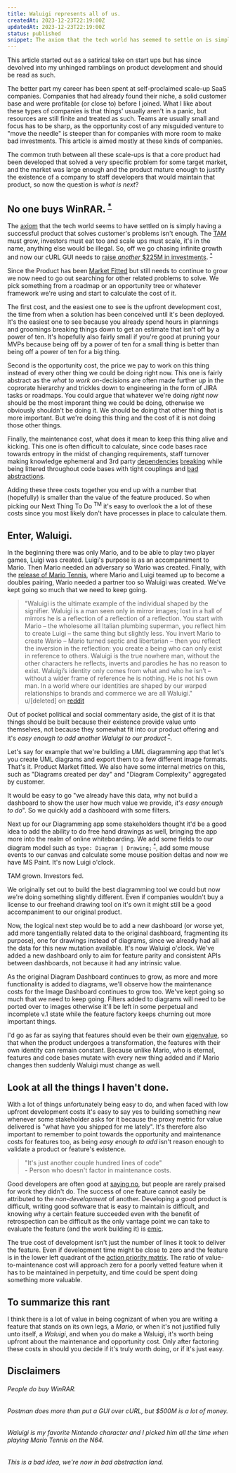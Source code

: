 ```yaml
---
title: Waluigi represents all of us.
createdAt: 2023-12-23T22:19:00Z
updatedAt: 2023-12-23T22:19:00Z
status: published
snippet: The axiom that the tech world has seemed to settle on is simply having a successful product that solves customer's problems isn't enough. The TAM must grow and investors must eat too.
---
```


This article started out as a satirical take on start ups but has since devolved
into my unhinged ramblings on product development and should be read as such.

The better part my career has been spent at self-proclaimed scale-up SaaS
companies. Companies that had already found their niche, a solid customer base
and were profitable (or close to) before I joined. What I like about these types
of companies is that things' usually aren't in a panic, but resources are still
finite and treated as such. Teams are usually small and focus has to be sharp,
as the opportunity cost of any misguided venture to "move the needle" is steeper
than for companies with more room to make bad investments. This article is aimed
mostly at these kinds of companies.

The common truth between all these scale-ups is that a core product had been
developed that solved a very specific problem for some target market, and the
market was large enough and the product mature enough to justify the existence
of a company to staff developers that would maintain that product, so now the
question is _what is next_?

## No one buys WinRAR.<sup> [*](#people-do-buy-winrar)</sup>

The [axiom](https://en.wikipedia.org/wiki/Axiom) that the tech world seems to
have settled on is simply having a successful product that solves customer's
problems isn't enough. The
[TAM](https://en.wikipedia.org/wiki/Total_addressable_market) must grow,
investors must eat too and scale ups must scale, it's in the name, anything else
would be illegal. So, off we go chasing infinite growth and now our cURL GUI
needs to
[raise _another_ $225M in investments](https://www.postman.com/company/about-postman/#the-investors).
<sup>
[*](#postman-does-more-than-put-a-gui-over-curl-but-500m-is-a-lot-of-money)</sup>

Since the Product has been
[Market Fitted](https://mailchimp.com/resources/product-market-fit/#heading+defining+product-market+fit)
but still needs to continue to grow we now need to go out searching for other
related problems to solve. We pick something from a roadmap or an opportunity
tree or whatever framework we're using and start to calculate the cost of it.

The first cost, and the easiest one to see is the upfront development cost, the
time from when a solution has been conceived until it's been deployed. It's the
easiest one to see because you already spend hours in plannings and groomings
breaking things down to get an estimate that isn't off by a power of ten. It's
hopefully also fairly small if you're good at pruning your MVPs because being
off by a power of ten for a small thing is better than being off a power of ten
for a big thing.

Second is the opportunity cost, the price we pay to work on this thing instead
of every other thing we could be doing right now. This one is fairly abstract as
the _what to work on_-decisions are often made further up in the coprorate
hierarchy and trickles down to engineering in the form of JIRA tasks or
roadmaps. You could argue that whatever we're doing _right now_ should be the
most imporant thing we could be doing, otherwise we obviously shouldn't be doing
it. We should be doing that other thing that is more important. But we're doing
this thing and the cost of it is not doing those other things.

Finally, the maintenance cost, what does it mean to keep this thing alive and
kicking. This one is often difficult to calculate, since code bases race towards
entropy in the midst of changing requirements, staff turnover making knowledge
ephemeral and 3rd party
[dependencies](https://qz.com/646467/how-one-programmer-broke-the-internet-by-deleting-a-tiny-piece-of-code)
[breaking](https://www.thegingerviking.com/the-right-to-delete-fakerjs-fragile-nature-open-source/)
while being littered throughout code bases with tight couplings and
[bad abstractions](https://www.deconstructconf.com/2019/dan-abramov-the-wet-codebase).

Adding these three costs together you end up with a number that (hopefully) is
smaller than the value of the feature produced. So when picking our Next Thing
To Do <sup>TM</sup> it's easy to overlook the a lot of these costs since you
most likely don't have processes in place to calculate them.

## Enter, Waluigi.

In the beginning there was only Mario, and to be able to play two player games,
Luigi was created. Luigi's purpose is as an accompaniment to Mario. Then Mario
needed an adversary so Wario was created. Finally, with the
[release of Mario Tennis](https://en.wikipedia.org/wiki/Waluigi), where Mario
and Luigi teamed up to become a doubles pairing, Wario needed a partner too so
Waluigi was created. We've kept going so much that we need to keep going.

<blockquote>
"Waluigi is the ultimate example of the individual shaped by the signifier.
Waluigi is a man seen only in mirror images; lost in a hall of mirrors he is a
reflection of a reflection of a reflection. You start with Mario – the
wholesome all Italian plumbing superman, you reflect him to create Luigi – the
same thing but slightly less. You invert Mario to create Wario – Mario turned
septic and libertarian – then you reflect the inversion in the reflection: you
create a being who can only exist in reference to others. Waluigi is the true
nowhere man, without the other characters he reflects, inverts and parodies he
has no reason to exist. Waluigi’s identity only comes from what and who he
isn’t – without a wider frame of reference he is nothing. He is not his own
man. In a world where our identities are shaped by our warped relationships to
brands and commerce we are all Waluigi."
<figcaption>u/[deleted] on <a class="text-link" href="https://www.reddit.com/r/copypasta/comments/5qctnl/waluigi_represents_all_of_us/">reddit</a></figcaption>
</blockquote>

Out of pocket political and social commentary aside, the gist of it is that
things should be built because their existence provide value unto themselves,
not because they somewhat fit into our product offering and it's _easy enough to
add another Waluigi to our product_<sup>
[*](#waluigi-is-my-favorite-nintento-character-and-i-picked-him-all-the-time-when-playing-mario-tennis-on-the-n64)</sup>.

Let's say for example that we're building a UML diagramming app that let's you
create UML diagrams and export them to a few different image formats. That's it.
Product Market fitted. We also have some internal metrics on this, such as
"Diagrams created per day" and "Diagram Complexity" aggregated by customer.

It would be easy to go "we already have this data, why not build a dashboard to
show the user how much value we provide, _it's easy enough to do_". So we
quickly add a dashboard with some filters.

Next up for our Diagramming app some stakeholders thought it'd be a good idea to
add the ability to do free hand drawings as well, bringing the app more into the
realm of online whiteboarding. We add some fields to our diagram model such as
`type: Diagram | Drawing;`<sup>
[*](#this-is-a-bad-idea-were-now-in-bad-abstraction-land)</sup>, add some mouse
events to our canvas and calculate some mouse position deltas and now we have MS
Paint. It's now Luigi o'clock.

TAM grown. Investors fed.

We originally set out to build the best diagramming tool we could but now we're
doing something slightly different. Even if companies wouldn't buy a license to
our freehand drawing tool on it's own it might still be a good accompaniment to
our original product.

Now, the logical next step would be to add a new dashboard (or worse yet, add
more tangentially related data to the original dashboard, fragmenting its
purpose), one for drawings instead of diagrams, since we already had all the
data for this new mutation available. It's now Waluigi o'clock. We've added a
new dashboard only to aim for feature parity and consistent APIs between
dashboards, not because it had any intrinsic value.

As the original Diagram Dashboard continues to grow, as more and more
functionality is added to diagrams, we'll observe how the maintenance costs for
the Image Dashboard continues to grow too. We've kept going so much that we need
to keep going. Filters added to diagrams will need to be ported over to images
otherwise it'll be left in some perpetual and incomplete v.1 state while the
feature factory keeps churning out more important things.

I'd go as far as saying that features should even be their own
[eigenvalue](https://en.wikipedia.org/wiki/Eigenvalues_and_eigenvectors), so
that when the product undergoes a transformation, the features with their own
identity can remain constant. Because unlike Mario, who is eternal, features and
code bases mutate with every new thing added and if Mario changes then suddenly
Waluigi must change as well.

## Look at all the things I haven't done.

With a lot of things unfortunately being easy to do, and when faced with low
upfront development costs it's easy to say yes to building something new
whenever some stakeholder asks for it because the proxy metric for value
delivered is "what have you shipped for me lately". It's therefore also
important to remember to point towards the opportunity and maintenance costs for
features too, as being _easy enough to add_ isn't reason enough to validate a
product or feature's existence.

<blockquote>"It's just another couple hundred lines of code"
<figcaption>- Person who doesn't factor in maintenance costs.</figcaption>
</blockquote>

Good developers are often good at
[saying no](https://grugbrain.dev/#grug-on-saying-no), but people are rarely
praised for work they didn't do. The success of one feature cannot easily be
attributed to the _non-development_ of another. Developing a good product is
difficult, writing good software that is easy to maintain is difficult, and
knowing why a certain feature succeeded even with the benefit of retrospection
can be difficult as the only vantage point we can take to evaluate the feature
(and the work building it) is
[emic](https://laulima.hawaii.edu/access/content/user/millerg/ANTH_200/A200Unit1/EmicEtic.html).

The true cost of development isn't just the number of lines it took to deliver
the feature. Even if development time might be close to zero and the feature is
in the lower left quadrant of the
[action priority matrix](https://www.productplan.com/glossary/action-priority-matrix/).
The ratio of value-to-maintenance cost will approach zero for a poorly vetted
feature when it has to be maintained in perpetuity, and time could be spent
doing something more valuable.

## To summarize this rant

I think there is a lot of value in being cognizant of when you are writing a
feature that stands on its own legs, a _Mario_, or when it's not justified fully
unto itself, a _Waluigi_, and when you do make a Waluigi, it's worth being
upfront about the maintenance and opportunity cost. Only after factoring these
costs in should you decide if it's truly worth doing, or if it's just easy.

## Disclaimers

###### People do buy WinRAR.

###### Postman does more than put a GUI over cURL, but $500M is a lot of money.

###### Waluigi is my favorite Nintendo character and I picked him all the time when playing Mario Tennis on the N64.

###### This is a bad idea, we're now in bad abstraction land.
